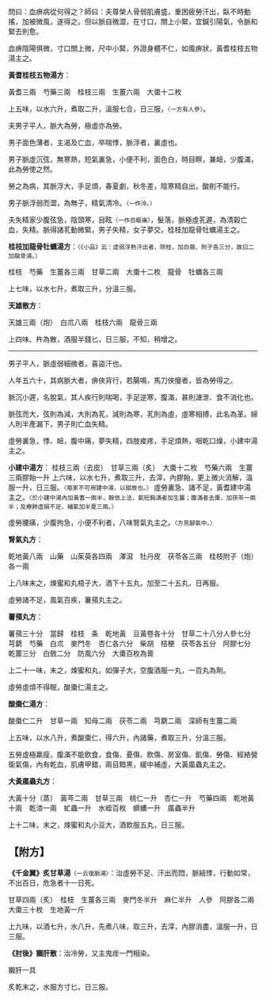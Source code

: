 問曰：血痹病從何得之？師曰：夫尊榮人骨弱肌膚盛，重困疲勞汗出，臥不時動搖，加被微風，遂得之。但以脈自微澀，在寸口，關上小緊，宜鍼引陽氣，令脈和緊去則愈。

血痹陰陽俱微，寸口關上微，尺中小緊，外證身體不仁，如風痹狀，黃耆桂枝五物湯主之。

**黃耆桂枝五物湯方**：

黃耆三兩　芍藥三兩　桂枝三兩　生薑六兩　大棗十二枚

上五味，以水六升，煮取二升，溫服七合，日三服，`〈一方有人參〉`。

夫男子平人，脈大為勞，極虛亦為勞。

男子面色薄者，主渴及亡血，卒喘悸，脈浮者，裏虛也。

男子脈虛沉弦，無寒熱，短氣裏急，小便不利，面色白，時目瞑，兼衄，少腹滿，此為勞使之然。

勞之為病，其脈浮大，手足煩，春夏劇，秋冬差，陰寒精自出，酸削不能行。

男子脈浮弱而澀，為無子，精氣清冷。`〈一作泠。〉`

夫失精家少腹弦急，陰頭寒，目眩`〈一作目眶痛〉`，髮落，脈極虛芤遲，為清穀亡血，失精。脈得諸芤動微緊，男子失精，女子夢交，桂枝加龍骨牡蠣湯主之。

**桂枝加龍骨牡蠣湯方**：`〈《小品》云：虛弱浮熱汗出者，除桂，加白薇、附子各三分，故曰二加龍骨湯。〉`

桂枝　芍藥　生薑各三兩　甘草二兩　大棗十二枚　龍骨　牡蠣各三兩

上七味，以水七升，煮取三升，分溫三服。

**天雄散方**：

天雄三兩（炮）　白朮八兩　桂枝六兩　龍骨三兩

上四味、杵為散，酒服半錢匕，日三服，不知，稍增之。

--- 

男子平人，脈虛弱細微者，喜盜汗也。

人年五六十，其病脈大者，痹俠背行，若腸鳴，馬刀俠癭者，皆為勞得之。

脈沉小遲，名脫氣，其人疾行則喘喝，手足逆寒，腹滿，甚則溏泄、食不消化也。

脈弦而大，弦則為減，大則為芤，減則為寒，芤則為虛，虛寒相搏，此名為革。婦人則半產漏下，男子則亡血失精。

虛勞裏急，悸、衄，腹中痛，夢失精，四肢痠疼，手足煩熱，咽乾口燥，小建中湯主之。

**小建中湯方**：
桂枝三兩（去皮）　甘草三兩（炙）　大棗十二枚　芍藥六兩　生薑三兩膠飴一升
上六味，以水七升，煮取三升，去滓，內膠飴，更上微火消解，溫服一升，日三服。`〈嘔家不可用建中湯，以甜故也。〉`
虛勞裏急、諸不足，黃耆建中湯主之。`〈於小建中湯內加黃耆一兩半，餘依上法，氣短胸滿者加生薑；腹滿者去棗，加茯苓一兩半；及療肺虛損不足，補氣加半夏三兩。〉`

虛勞腰痛，少腹拘急，小便不利者，八味腎氣丸主之。`〈方見腳氣中。〉`

**腎氣丸方**：

乾地黃八兩　山藥　山茱萸各四兩　澤瀉　牡丹皮　茯苓各三兩　桂枝附子（炮）各一兩

上八味末之，煉蜜和丸梧子大，酒下十五丸，加至二十五丸，日再服。

虛勞諸不足，風氣百疾，薯蕷丸主之。

**薯蕷丸方**：

薯蕷三十分　當歸　桂枝　条　乾地黃　豆黃卷各十分　甘草二十八分人參七分　芎藭　芍藥　白朮　麥門冬　杏仁各六分　柴胡　桔梗　茯苓各五分　阿膠七分　乾薑三分　白斂二分　防風六分　大棗百枚為膏

上二十一味，末之，煉蜜和丸，如彈子大，空腹酒服一丸，一百丸為劑。

虛勞虛煩不得眠，酸棗仁湯主之。

**酸棗仁湯方**：

酸棗仁二升　甘草一兩　知母二兩　茯苓二兩　芎藭二兩　深師有生薑二兩

上五味，以水八升，煮酸棗仁，得六升，內諸藥，煮取三升，分溫三服。

五勞虛極羸瘦，腹滿不能飲食，食傷、憂傷、飲傷、房室傷、飢傷、勞傷、經絡營衛氣傷，內有乾血，肌膚甲錯，兩目黯黑，緩中補虛，大黃䗪蟲丸主之。

**大黃䗪蟲丸方**：

大黃十分（蒸）　黃芩二兩　甘草三兩　桃仁一升　杏仁一升　芍藥四兩　乾地黃十兩　乾漆一兩　虻蟲一升　水蛭百枚　蠐螬一升　䗪蟲半升

上十二味，末之，煉蜜和丸小豆大，酒飲服五丸，日三服。


## 【附方】

**《千金翼》炙甘草湯**`〈一云復脈湯〉`：治虛勞不足、汗出而悶，脈結悸，行動如常，不出百日，危急者十一日死。

甘草四兩（炙）　桂枝　生薑各三兩　麥門冬半升　麻仁半升　人參　阿膠各二兩　大棗三十枚　生地黃一斤

上九味，以酒七升，水八升，先煮八味，取三升，去滓，內膠消盡，溫服一升，日三服。

**《肘後》獺肝散**：治冷勞，又主鬼疰一門相染。

獺肝一具

炙乾末之，水服方寸匕，日三服。